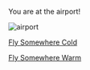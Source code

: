 You are at the airport!

![airport](https://secureservercdn.net/184.168.47.225/227.0f4.myftpupload.com/wp-content/uploads/2019/03/Webinar-700-x-329.png)

[Fly Somewhere Cold](cold.md)

[Fly Somewhere Warm](Warm.md)